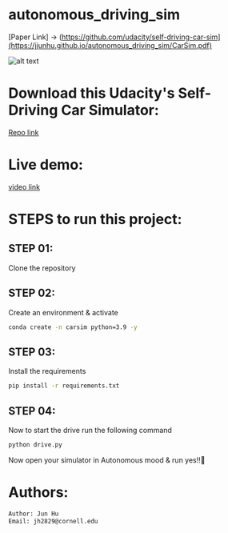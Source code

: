 # autonomous_driving_sim

[Paper Link] -> (https://github.com/udacity/self-driving-car-sim](https://jjunhu.github.io/autonomous_driving_sim/CarSim.pdf)

![alt text](https://cdn.dribbble.com/users/1815/screenshots/2589016/car_dr.gif)


# Download this Udacity's Self-Driving Car Simulator:

[Repo link](https://github.com/udacity/self-driving-car-sim)


# Live demo:
[video link](https://www.youtube.com/watch?v=5Uu3DYESfcM)


# STEPS to run this project:


## STEP 01: 
Clone the repository

## STEP 02: 
Create an environment & activate

```bash
conda create -n carsim python=3.9 -y
```

## STEP 03: 
Install the requirements


```bash
pip install -r requirements.txt
```


## STEP 04: 
Now to start the drive run the following command


```bash
python drive.py
```

Now open your simulator in Autonomous mood & run yes!!🙂

# Authors:
```bash
Author: Jun Hu
Email: jh2829@cornell.edu
```
